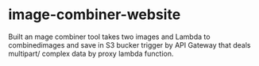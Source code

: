 # image-combiner-website
Built an mage combiner tool takes two images and Lambda to combinedimages and save in S3 bucker trigger by API Gateway that deals multipart/ complex data by proxy lambda function.
